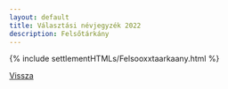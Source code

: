 ```yaml
---
layout: default
title: Választási névjegyzék 2022
description: Felsőtárkány
---
```


{% include settlementHTMLs/Felsooxxtaarkaany.html %}

[Vissza](./)